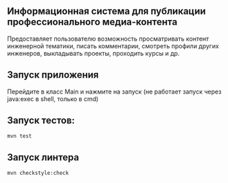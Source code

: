 ## Информационная система для публикации профессионального медиа-контента
Предоставляет пользователю возможность просматривать контент инженерной тематики, писать комментарии, смотреть профили других инженеров, выкладывать проекты, проходить курсы и др.

## Запуск приложения

Перейдите в класс Main и нажмите на запуск (не работает запуск через java:exec в shell, только в cmd)


## Запуск тестов:

```shell
mvn test
```

## Запуск линтера

```shell
mvn checkstyle:check
```